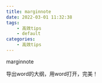```yaml
---
title: marginnote
date: 2022-03-01 11:32:38
tags:
    - 高效tips
    - default
categories: 
    - 高效tips
---
```


marginnote

<!-- more -->


导出word的大纲，用word打开，完美！